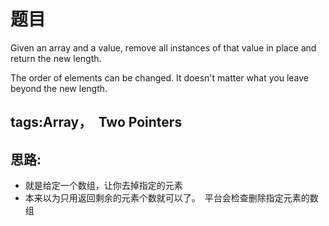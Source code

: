 # 题目
Given an array and a value, remove all instances of that value in place and return the new length.

The order of elements can be changed. It doesn't matter what you leave beyond the new length.

## tags:Array，　Two Pointers

## 思路:
* 就是给定一个数组，让你去掉指定的元素
* 本来以为只用返回剩余的元素个数就可以了。　平台会检查删除指定元素的数组